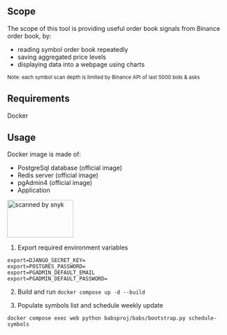 ## Scope
The scope of this tool is providing useful order book signals from Binance order book, by:
- reading symbol order book repeatedly
- saving aggregated price levels
- displaying data into a webpage using charts

<sub>Note: each symbol scan depth is limited by Binance API of last 5000 bids & asks</sub>

## Requirements
Docker

## Usage
Docker image is made of:
- PostgreSql database (official image)
- Redis server (official image)
- pgAdmin4 (official image)
- Application

<img src="https://uc94e2d4395cd46811204243c702.previews.dropboxusercontent.com/p/thumb/AB6fIHqjRf0yPiMQLoAId88eUe1zpJ6LV2DWGT7_e4Yj877CvMQdgkNpjYwNhRD0CMJdhmbmZ0a6qlh0ijPLUHLHlNO4ZSM5uYkBWUl8274CEmC3kz4Nh8kjEKmLgNfQ5AAJiungiSe7G-G_rAJzDux2prCJxXZmKsJAv2vPrvj1YDaieFQiz3-zMb755DRvAiMMeV-Aa0sS_9V1MgWkm0cmwR6-OfdStvwc5R92Mfk5qAPdtPQmN5NlYcFA8rDyrXdYH8c29KCAc7nX4M_zyS3C4N88HgJaufR5ZYyDq659HOumK9WGbm_Lmy39a-1PdVuJjEf68YMArJQHy7grOHYqVvzsLGonexBnoVm1u8SORfIWDGlvQb-FFpvJdCGWChuOcMUovBrXHzA5WyRLqeXjFQf-zlxK_PJWyBoH_nmT5Q/p.png" alt="scanned by snyk" width="151" height="86"></img>

1. Export required environment variables
```
export=DJANGO_SECRET_KEY=
export=POSTGRES_PASSWORD=
export=PGADMIN_DEFAULT_EMAIL
export=PGADMIN_DEFAULT_PASSWORD=
```
2. Build and run
```docker compose up -d --build```

3. Populate symbols list and schedule weekly update
```
docker compose exec web python babsproj/babs/bootstrap.py schedule-symbols
```
